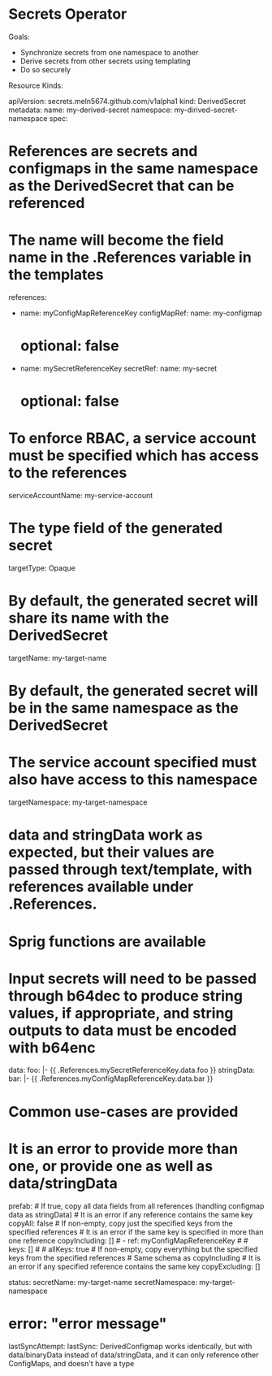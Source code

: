 # Secrets Operator

Goals:
* Synchronize secrets from one namespace to another
* Derive secrets from other secrets using templating
* Do so securely

Resource Kinds:

apiVersion: secrets.meln5674.github.com/v1alpha1
kind: DerivedSecret
metadata:
  name: my-derived-secret
  namespace: my-dirived-secret-namespace
spec:
  # References are secrets and configmaps in the same namespace as the DerivedSecret that can be referenced
  # The name will become the field name in the .References variable in the templates
  references:
  - name: myConfigMapReferenceKey
    configMapRef:
      name: my-configmap
      # optional: false
  - name: mySecretReferenceKey
    secretRef:
      name: my-secret
      # optional: false
  # To enforce RBAC, a service account must be specified which has access to the references
  serviceAccountName: my-service-account
  # The type field of the generated secret
  targetType: Opaque
  # By default, the generated secret will share its name with the DerivedSecret
  targetName: my-target-name
  # By default, the generated secret will be in the same namespace as the DerivedSecret
  # The service account specified must also have access to this namespace
  targetNamespace: my-target-namespace
  # data and stringData work as expected, but their values are passed through text/template, with references available under .References.<key>
  # Sprig functions are available
  # Input secrets will need to be passed through b64dec to produce string values, if appropriate, and string outputs to data must be encoded with b64enc
  data:
    foo: |-
      {{ .References.mySecretReferenceKey.data.foo }}
  stringData:
    bar: |-
      {{ .References.myConfigMapReferenceKey.data.bar }}
  # Common use-cases are provided
  # It is an error to provide more than one, or provide one as well as data/stringData
  prefab:
    # If true, copy all data fields from all references (handling configmap data as stringData)
    # It is an error if any reference contains the same key
    copyAll: false
    # If non-empty, copy just the specified keys from the specified references
    # It is an error if the same key is specified in more than one reference
    copyIncluding: []
    # - ref: myConfigMapReferenceKey
    #   # keys: []
    #   # allKeys: true
    # If non-empty, copy everything but the specified keys from the specified references
    # Same schema as copyIncluding
    # It is an error if any specified reference contains the same key
    copyExcluding: []
  
status:
  secretName: my-target-name
  secretNamespace: my-target-namespace
  # error: "error message"
  lastSyncAttempt: <some timestamp>
  lastSync: <some timestamp> 
DerivedConfigmap works identically, but with data/binaryData instead of data/stringData, and it can only reference other ConfigMaps, and doesn't have a type
